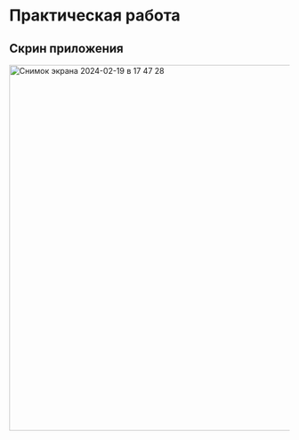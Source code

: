 # Практическая работа


## Скрин приложения

<img width="657" alt="Снимок экрана 2024-02-19 в 17 47 28" src="https://github.com/Mogohtml/flutter-1/assets/137728678/5e848f68-aa4d-4023-ba1e-052e27876f1a">
